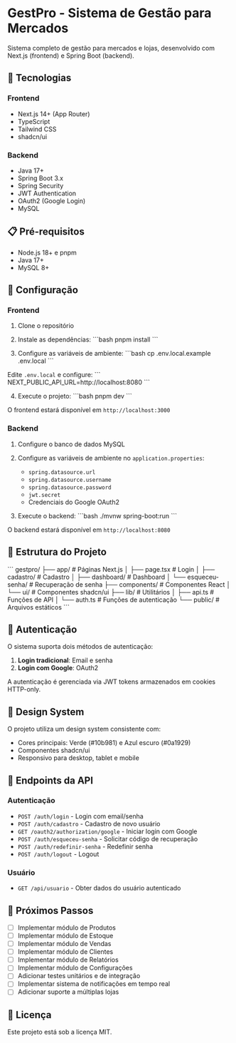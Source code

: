 # GestPro - Sistema de Gestão para Mercados

Sistema completo de gestão para mercados e lojas, desenvolvido com Next.js (frontend) e Spring Boot (backend).

## 🚀 Tecnologias

### Frontend
- Next.js 14+ (App Router)
- TypeScript
- Tailwind CSS
- shadcn/ui

### Backend
- Java 17+
- Spring Boot 3.x
- Spring Security
- JWT Authentication
- OAuth2 (Google Login)
- MySQL

## 📋 Pré-requisitos

- Node.js 18+ e pnpm
- Java 17+
- MySQL 8+

## 🔧 Configuração

### Frontend

1. Clone o repositório
2. Instale as dependências:
\`\`\`bash
pnpm install
\`\`\`

3. Configure as variáveis de ambiente:
\`\`\`bash
cp .env.local.example .env.local
\`\`\`

Edite `.env.local` e configure:
\`\`\`
NEXT_PUBLIC_API_URL=http://localhost:8080
\`\`\`

4. Execute o projeto:
\`\`\`bash
pnpm dev
\`\`\`

O frontend estará disponível em `http://localhost:3000`

### Backend

1. Configure o banco de dados MySQL
2. Configure as variáveis de ambiente no `application.properties`:
   - `spring.datasource.url`
   - `spring.datasource.username`
   - `spring.datasource.password`
   - `jwt.secret`
   - Credenciais do Google OAuth2

3. Execute o backend:
\`\`\`bash
./mvnw spring-boot:run
\`\`\`

O backend estará disponível em `http://localhost:8080`

## 📁 Estrutura do Projeto

\`\`\`
gestpro/
├── app/                    # Páginas Next.js
│   ├── page.tsx           # Login
│   ├── cadastro/          # Cadastro
│   ├── dashboard/         # Dashboard
│   └── esqueceu-senha/    # Recuperação de senha
├── components/            # Componentes React
│   └── ui/               # Componentes shadcn/ui
├── lib/                   # Utilitários
│   ├── api.ts            # Funções de API
│   └── auth.ts           # Funções de autenticação
└── public/               # Arquivos estáticos
\`\`\`

## 🔐 Autenticação

O sistema suporta dois métodos de autenticação:

1. **Login tradicional**: Email e senha
2. **Login com Google**: OAuth2

A autenticação é gerenciada via JWT tokens armazenados em cookies HTTP-only.

## 🎨 Design System

O projeto utiliza um design system consistente com:
- Cores principais: Verde (#10b981) e Azul escuro (#0a1929)
- Componentes shadcn/ui
- Responsivo para desktop, tablet e mobile

## 📝 Endpoints da API

### Autenticação
- `POST /auth/login` - Login com email/senha
- `POST /auth/cadastro` - Cadastro de novo usuário
- `GET /oauth2/authorization/google` - Iniciar login com Google
- `POST /auth/esqueceu-senha` - Solicitar código de recuperação
- `POST /auth/redefinir-senha` - Redefinir senha
- `POST /auth/logout` - Logout

### Usuário
- `GET /api/usuario` - Obter dados do usuário autenticado

## 🚧 Próximos Passos

- [ ] Implementar módulo de Produtos
- [ ] Implementar módulo de Estoque
- [ ] Implementar módulo de Vendas
- [ ] Implementar módulo de Clientes
- [ ] Implementar módulo de Relatórios
- [ ] Implementar módulo de Configurações
- [ ] Adicionar testes unitários e de integração
- [ ] Implementar sistema de notificações em tempo real
- [ ] Adicionar suporte a múltiplas lojas

## 📄 Licença

Este projeto está sob a licença MIT.
